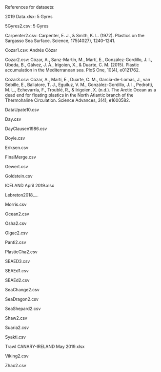 References for datasets:

2019 Data.xlsx: 5 Gyres

5Gyres2.csv: 5 Gyres

Carpenter2.csv: Carpenter, E. J., & Smith, K. L. (1972). Plastics on the Sargasso Sea Surface. Science, 175(4027), 1240–1241.

Cozar1.csv: Andrés Cózar

Cozar2.csv: Cózar, A., Sanz-Martín, M., Martí, E., González-Gordillo, J. I., Ubeda, B., Gálvez, J. Á., Irigoien, X., & Duarte, C. M. (2015). Plastic accumulation in the Mediterranean sea. PloS One, 10(4), e0121762.

Cozar3.csv: Cózar, A., Martí, E., Duarte, C. M., García-de-Lomas, J., van Sebille, E., Ballatore, T. J., Eguíluz, V. M., González-Gordillo, J. I., Pedrotti, M. L., Echevarría, F., Troublè, R., & Irigoien, X. (n.d.). The Arctic Ocean as a dead end for floating plastics in the North Atlantic branch of the Thermohaline Circulation. Science Advances, 3(4), e1600582.

DataUpate10.csv

Day.csv

DayClausen1986.csv

Doyle.csv

Eriksen.csv

FinalMerge.csv

Gewert.csv

Goldstein.csv

ICELAND April 2019.xlsx

Lebreton2018_... 

Morris.csv

Ocean2.csv

Osha2.csv

Olgac2.csv

Panti2.csv

PlasticCha2.csv

SEAED3.csv

SEAEd1.csv

SEAEd2.csv

SeaChange2.csv

SeaDragon2.csv

SeaShepard2.csv

Shaw2.csv

Suaria2.csv

Syakti.csv

Trawl CANARY-IRELAND May 2019.xlsx

Viking2.csv

Zhao2.csv
